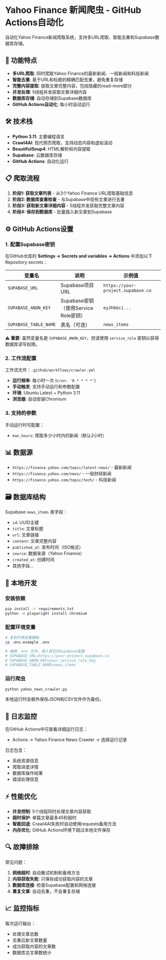 # Yahoo Finance 新闻爬虫 - GitHub Actions自动化

自动化Yahoo Finance新闻爬取系统，支持多URL爬取、智能去重和Supabase数据库存储。

## 🚀 功能特点

- **多URL爬取**: 同时爬取Yahoo Finance的最新新闻、一般新闻和科技新闻
- **智能去重**: 基于URL和标题的精确匹配去重，避免重复存储
- **完整内容提取**: 提取文章完整内容，包括隐藏的read-more部分
- **并发处理**: 5线程并发获取文章详细内容
- **数据库存储**: 自动存储到Supabase数据库
- **GitHub Actions自动化**: 每小时自动运行

## 🛠 技术栈

- **Python 3.11**: 主要编程语言
- **Crawl4AI**: 现代网页爬取，支持动态内容和虚拟滚动
- **BeautifulSoup4**: HTML解析和内容提取
- **Supabase**: 云数据库存储
- **GitHub Actions**: 自动化运行

## 📋 爬取流程

1. **阶段1: 获取文章列表** - 从3个Yahoo Finance URL爬取基础信息
2. **阶段2: 数据库查重检查** - 与Supabase中现有文章进行去重
3. **阶段3: 获取新文章详细内容** - 5线程并发获取完整文章内容
4. **阶段4: 保存到数据库** - 批量插入新文章到Supabase

## ⚙️ GitHub Actions设置

### 1. 配置Supabase密钥

在GitHub仓库的 **Settings → Secrets and variables → Actions** 中添加以下Repository secrets：

| 变量名 | 说明 | 示例值 |
|--------|------|--------|
| `SUPABASE_URL` | Supabase项目URL | `https://your-project.supabase.co` |
| `SUPABASE_ANON_KEY` | Supabase密钥（使用Service Role密钥） | `eyJhbGci...` |
| `SUPABASE_TABLE_NAME` | 表名（可选） | `news_items` |

⚠️ **重要**: 虽然变量名是 `SUPABASE_ANON_KEY`，但请使用 `service_role` 密钥以获得数据库读写权限。

### 2. 工作流配置

工作流文件：`.github/workflows/crawler.yml`

- **运行频率**: 每小时一次 (`cron: '0 * * * *'`)
- **手动触发**: 支持手动运行和参数配置
- **环境**: Ubuntu Latest + Python 3.11
- **浏览器**: 自动安装Chromium

### 3. 支持的参数

手动运行时可配置：
- `max_hours`: 爬取多少小时内的新闻（默认2小时）

## 📊 数据源

- `https://finance.yahoo.com/topic/latest-news/` - 最新新闻
- `https://finance.yahoo.com/news/` - 一般财经新闻  
- `https://finance.yahoo.com/topic/tech/` - 科技新闻

## 🗃 数据库结构

Supabase `news_items` 表字段：
- `id`: UUID主键
- `title`: 文章标题
- `url`: 文章链接
- `content`: 文章完整内容
- `published_at`: 发布时间（ISO格式）
- `source`: 数据来源（Yahoo Finance）
- `created_at`: 创建时间
- 其他字段...

## 🔧 本地开发

### 安装依赖
```bash
pip install -r requirements.txt
python -m playwright install chromium
```

### 配置环境变量
```bash
# 复制环境变量模板
cp .env.example .env

# 编辑 .env 文件，填入真实的Supabase配置
# SUPABASE_URL=https://your-project.supabase.co
# SUPABASE_ANON_KEY=your_service_role_key
# SUPABASE_TABLE_NAME=news_items
```

### 运行爬虫
```bash
python yahoo_news_crawler.py
```

本地运行时会额外保存JSON和CSV文件作为备份。

## 📝 日志监控

在GitHub Actions中可查看详细运行日志：
- Actions → Yahoo Finance News Crawler → 选择运行记录

日志包含：
- 系统资源信息
- 爬取进度详情
- 数据库操作结果
- 错误处理信息

## ⚡ 性能优化

- **并发控制**: 5个线程同时处理文章内容获取
- **超时保护**: 单篇文章最多45秒超时
- **智能回退**: Crawl4AI失败时自动使用requests备用方法
- **内存优化**: GitHub Actions环境下跳过本地文件保存

## 🔍 故障排除

常见问题：
1. **网络超时**: 自动重试机制和备用方法
2. **内容获取失败**: 只保存成功获取内容的文章
3. **数据库连接**: 检查Supabase配置和网络连接
4. **重复文章**: 自动去重，不会重复存储

## 📈 监控指标

每次运行输出：
- 处理文章总数
- 去重后新文章数量
- 成功获取内容的文章数
- 数据库总文章数统计